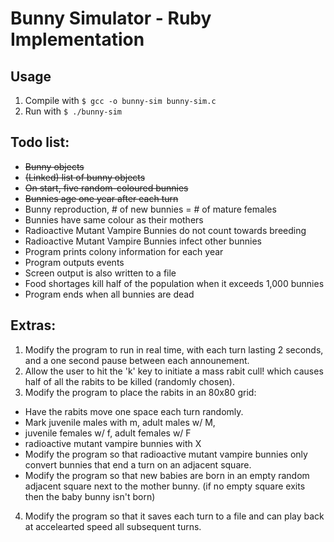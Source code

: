 # Bunny Simulator - Ruby Implementation

## Usage

 1. Compile with `$ gcc -o bunny-sim bunny-sim.c`
 2. Run with `$ ./bunny-sim`

## Todo list:
 - ~~Bunny objects~~
 - ~~(Linked) list of bunny objects~~
 - ~~On start, five random-coloured bunnies~~
 - ~~Bunnies age one year after each turn~~
 - Bunny reproduction, # of new bunnies = # of mature females
 - Bunnies have same colour as their mothers
 - Radioactive Mutant Vampire Bunnies do not count towards breeding
 - Radioactive Mutant Vampire Bunnies infect other bunnies
 - Program prints colony information for each year
 - Program outputs events
 - Screen output is also written to a file
 - Food shortages kill half of the population when it exceeds 1,000 bunnies
 - Program ends when all bunnies are dead

## Extras:
 1. Modify the program to run in real time, with each turn lasting 2 seconds, and a one second pause between each announement.
 2. Allow the user to hit the 'k' key to initiate a mass rabit cull! which causes half of all the rabits to be killed (randomly chosen).
 3. Modify the program to place the rabits in an 80x80 grid:
   - Have the rabits move one space each turn randomly.
   - Mark juvenile males with m, adult males w/ M,
   - juvenile females w/ f, adult females w/ F
   - radioactive mutant vampire bunnies with X
   - Modify the program so that radioactive mutant vampire bunnies only convert bunnies that end a turn on an adjacent square.
   - Modify the program so that new babies are born in an empty random adjacent square next to the mother bunny. (if no empty square exits then the baby bunny isn't born)
 4. Modify the program so that it saves each turn to a file and can play back at accelearted speed all subsequent turns.

